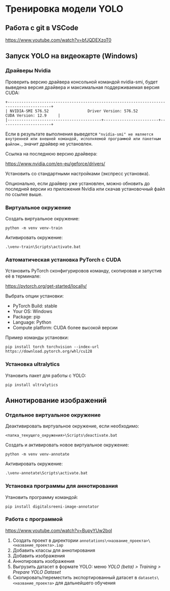 # Тренировка модели YOLO

## Работа с git в VSCode

https://www.youtube.com/watch?v=bfJQDEXzoT0

## Запуск YOLO на видеокарте (Windows)

### Драйверы Nvidia

Проверить версию драйвера консольной командой nvidia-smi, будет выведена версия драйвера
и максимальная поддерживаемая версия CUDA:

    +-----------------------------------------------------------------------------------------+
    | NVIDIA-SMI 576.52                 Driver Version: 576.52         CUDA Version: 12.9     |
    |-----------------------------------------+------------------------+----------------------+

Если в результате выполнения выведется `"nvidia-smi" не является внутренней или внешней командой, исполняемой программой или пакетным файлом.`, значит драйвер не установлен. 

Ссылка на последнюю версию драйвера:

https://www.nvidia.com/en-eu/geforce/drivers/

Установить со стандартными настройками (экспресс установка).

Опционально, если драйвер уже установлен, можно обновить до последней версии
из приложения Nvidia или скачав установочный файл по ссылке выше.

### Виртуальное окружение

Создать виртуальное окружение:

`python -m venv venv-train`

Активировать окружение:

`.\venv-train\Scripts\activate.bat`

### Автоматическая установка PyTorch с CUDA

Установить PyTorch сконфигурировов команду, скопировав и запустив её в терминале:

https://pytorch.org/get-started/locally/

Выбрать опции установки:
- PyTorch Build: stable
- Your OS: Windows
- Package: pip
- Language: Python
- Compute platform: CUDA более высокой версии

Пример команды установки:

`pip install torch torchvision --index-url https://download.pytorch.org/whl/cu128`

### Установка ultralytics

Утановить пакет для работы с YOLO:

`pip install ultralytics`


## Аннотирование изображений

### Отдельное виртуальное окружение

Деактивировать виртуальное окружение, если необходимо:

`<папка_текущего_окружения>\Scripts\deactivate.bat`

Создать и активировать новое виртуальное окружение:

`python -m venv venv-annotate`

Активировать окружение:

`.\venv-annotate\Scripts\activate.bat`

### Установка программы для аннотирования

Утановить программу командой:

`pip install digitalsreeni-image-annotator`

### Работа с программой

https://www.youtube.com/watch?v=BupyYUw2boI

1. Создать проект в директории `annotations\<название_проекта>\<название_проекта>.iap`
2. Добавить классы для аннотирования
3. Добавить изображения
4. Аннотировать изображения
5. Выгрузить датасет в формате YOLO: меню _YOLO (beta) > Training > Prepare YOLO Dataset_
6. Скопировать/переместить экспортированный датасет в `datasets\<название_проекта>` для дальнейшего обучения

<!-- 
## Альтернативная установка: сборка из исходников

### Visual Studio Community
Необходимо для дальнейшей установки CUDA Toolkit. Страница загрузки:
https://visualstudio.microsoft.com/ru/vs/community/
Убрать все галки во вкладке "Рабочие нагрузки". Во вкладке "Отдельные компоненты"
ввести в поле поиска `MSVC x64 последняя версия`, выбрать найденные компоненты.
Нажать "Установить", подтвердить установку без рабочих нагрузок.

### CUDA Toolkit
Выбрать подходящую версию. Должна быть не выше версии, поддерживаемой драйвером и поддерживаться PyTorch.
Скачать версию, выведенную в предыдущем шаге. Если такой нет, скачать более старую:
https://developer.nvidia.com/cuda-toolkit-archive
Установить со стандартными настройками (экспресс установка).
Проверить установку можно командой `nvcc --version`.

### cuDNN - NVIDIA CUDA Deep Neural Network library
Скачать последнюю версию:
https://developer.nvidia.com/cudnn-archive
Установить со стандартными настройками (экспресс установка).

### Инструкции 
https://github.com/pytorch/pytorch#from-source -->